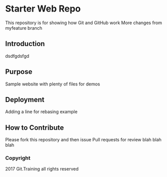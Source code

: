 # Starter Web Repo

This repository is for showing how Git and GitHub work More changes from myfeature branch

## Introduction
dsdfgdsfgd

## Purpose

Sample website with plenty of files for demos

## Deployment

Adding a line for rebasing example

## How to Contribute

Please fork this repository and then issue Pull requests for review blah blah blah

### Copyright

2017 Git.Training all rights reserved

